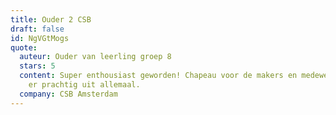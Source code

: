 ```yaml
---
title: Ouder 2 CSB
draft: false
id: NgVGtMogs
quote:
  auteur: Ouder van leerling groep 8
  stars: 5
  content: Super enthousiast geworden! Chapeau voor de makers en medewerkers! Ziet
    er prachtig uit allemaal.
  company: CSB Amsterdam
---
```


